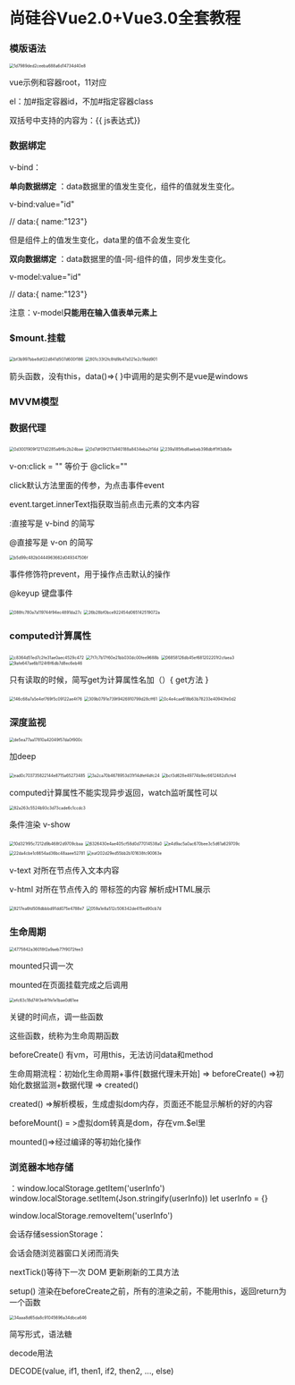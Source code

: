 # 尚硅谷Vue2.0+Vue3.0全套教程




### 模版语法

<img src="./images/1d7989ded2ceeba688a6d14734d40e8.png" alt="1d7989ded2ceeba688a6d14734d40e8" style="zoom:50%;" />

vue示例和容器root，11对应

el：加#指定容器id，不加#指定容器class

双括号中支持的内容为：{{ js表达式}}

### 数据绑定

v-bind：

**单向数据绑定** ：data数据里的值发生变化，组件的值就发生变化。

v-bind:value="id" 

// data:{ name:"123"} 

但是组件上的值发生变化，data里的值不会发生变化

**双向数据绑定** ：data数据里的值-同-组件的值，同步发生变化。

v-model:value="id" 

// data:{ name:"123"} 

注意：v-model**只能用在输入值表单元素上**

### **$mount.挂载**

<img src="./images/bf3b997bbe8df22d841d507d600f186.png" alt="bf3b997bbe8df22d841d507d600f186" style="zoom:50%;" />

<img src="./images/801c33f2fc8fd9b47a021e2c19dd901.png" alt="801c33f2fc8fd9b47a021e2c19dd901" style="zoom:50%;" />

箭头函数，没有this，data()=>{ }中调用的是实例不是vue是windows

### MVVM模型

### 数据代理

<img src="./images/0d3001909f1217d2285a6f6c2b24bae.png" alt="0d3001909f1217d2285a6f6c2b24bae" style="zoom:50%;" />

<img src="./images/0d7df09f217a940188a8434eba2f14d.png" alt="0d7df09f217a940188a8434eba2f14d" style="zoom:50%;" />

<img src="./images/239a185fbd8aebeb398dbff1ff3db8e.png" alt="239a185fbd8aebeb398dbff1ff3db8e" style="zoom:50%;" />

v-on:click = ""  等价于 @click=""

click默认方法里面的传参，为点击事件event

event.target.innerText指获取当前点击元素的文本内容

:直接写是 v-bind 的简写

@直接写是 v-on 的简写

<img src="./images/b5d99c482b0444963662d049347506f.png" alt="b5d99c482b0444963662d049347506f" style="zoom:50%;" />

事件修饰符prevent，用于操作点击默认的操作

@keyup 键盘事件

<img src="./images/088fc780a7a119744f94ec4891da27c.png" alt="088fc780a7a119744f94ec4891da27c" style="zoom:50%;" />

<img src="./images/26b28bf0bce922454d065142519072a.png" alt="26b28bf0bce922454d065142519072a" style="zoom:50%;" />

### computed计算属性

<img src="./images/c8364d51ed7c2fe31ae0aec4529c472.png" alt="c8364d51ed7c2fe31ae0aec4529c472" style="zoom:50%;" />

<img src="./images/7f7c7b17f60e21bb030dc00fee9688b.png" alt="7f7c7b17f60e21bb030dc00fee9688b" style="zoom:50%;" />

<img src="./images/06858126db45ef681202201f2cfaea3.png" alt="06858126db45ef681202201f2cfaea3" style="zoom:50%;" />

<img src="./images/9afe647ae6b1124f8f6db7d8ec6eb46.png" alt="9afe647ae6b1124f8f6db7d8ec6eb46" style="zoom:50%;" />

只有读取的时候，简写get为计算属性名加（）{ get方法 }

<img src="./images/146c68a7a5e4ef769f5c09122ae4f76.png" alt="146c68a7a5e4ef769f5c09122ae4f76" style="zoom:50%;" />

<img src="./images/309b0791e739f9426910799d28cff61.png" alt="309b0791e739f9426910799d28cff61" style="zoom:50%;" />

<img src="./images/0c4e4cae618b63b78233e40943fe0d2.png" alt="0c4e4cae618b63b78233e40943fe0d2" style="zoom:50%;" />

### 深度监视

<img src="./images/de5ea77aa17810a42049f57da0f900c.png" alt="de5ea77aa17810a42049f57da0f900c" style="zoom:50%;" />

加deep

<img src="./images/ead0c703735822144e8715a65273485.png" alt="ead0c703735822144e8715a65273485" style="zoom:50%;" />

<img src="./images/3a2ca70b4678953d31f14dfef4dfc24.png" alt="3a2ca70b4678953d31f14dfef4dfc24" style="zoom:50%;" />

<img src="./images/bcf3d628e49774b9ec6612482d1cfe4.png" alt="bcf3d628e49774b9ec6612482d1cfe4" style="zoom:50%;" />

computed计算属性不能实现异步返回，watch监听属性可以

<img src="./images/82a263c5524b93c3d73cade6c1ccdc3.png" alt="82a263c5524b93c3d73cade6c1ccdc3" style="zoom:50%;" />

条件渲染 v-show

<img src="./images/10d321f95c7212d9b468f2d9709cbaa.png" alt="10d321f95c7212d9b468f2d9709cbaa" style="zoom:50%;" />

<img src="./images/6326430e4ae405cf58d0d77014538a0.png" alt="6326430e4ae405cf58d0d77014538a0" style="zoom:50%;" />

<img src="./images/e4d9ac5a0ac670bee3c5d61a629709c.png" alt="e4d9ac5a0ac670bee3c5d61a629709c" style="zoom:50%;" />

<img src="./images/22da4cbe1c6654ad36bc48aaee52781.png" alt="22da4cbe1c6654ad36bc48aaee52781" style="zoom:50%;" />

<img src="./images/eaf202d29ed55bb2b101638fc90063e.png" alt="eaf202d29ed55bb2b101638fc90063e" style="zoom:50%;" />

v-text 对所在节点传入文本内容

v-html  对所在节点传入的 带标签的内容 解析成HTML展示

<img src="./images/8217ea6fd508dbbbd91dd075e4788e7.png" alt="8217ea6fd508dbbbd91dd075e4788e7" style="zoom:50%;" />

<img src="./images/059a1e8a512c506342de415ed90cb7d.png" alt="059a1e8a512c506342de415ed90cb7d" style="zoom:50%;" />

### 生命周期

<img src="./images/4775842a36018f2a9aeb77f9072fee3.png" alt="4775842a36018f2a9aeb77f9072fee3" style="zoom:50%;" />

mounted只调一次

mounted在页面挂载完成之后调用

<img src="./images/efc63c18d74f3e4f1fe1e1bae0d61ee.png" alt="efc63c18d74f3e4f1fe1e1bae0d61ee" style="zoom:50%;" />

关键的时间点，调一些函数

这些函数，统称为生命周期函数

beforeCreate() 有vm，可用this，无法访问data和method

生命周期流程：初始化生命周期+事件[数据代理未开始] => beforeCreate() =>初始化数据监测+数据代理 => created()

created() =>解析模板，生成虚拟dom内存，页面还不能显示解析的好的内容

beforeMount() = >虚拟dom转真是dom，存在vm.$el里

mounted()=>经过编译的等初始化操作

### 浏览器本地存储

：window.localStorage.getItem('userInfo')
window.localStorage.setItem(Json.stringify(userInfo))
let userInfo = {}

window.localStorage.removeItem('userInfo')

会话存储sessionStorage：

会话会随浏览器窗口关闭而消失

nextTick()等待下一次 DOM 更新刷新的工具方法

setup() 渲染在beforeCreate之前，所有的渲染之前，不能用this，返回return为一个函数

<img src="./images/34aaa8d65da8c91045696a34dbca646.png" alt="34aaa8d65da8c91045696a34dbca646" style="zoom:50%;" />

简写形式，语法糖

decode用法

DECODE(value, if1, then1, if2, then2, ..., else)

